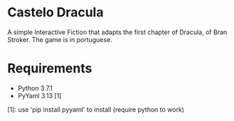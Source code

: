 # Castelo Dracula
A simple Interactive Fiction that adapts the first chapter of Dracula, of Bran Stroker. The game is in portuguese.

# Requirements
 - Python 3.7.1
 - PyYaml 3.13 [1]

[1]: use 'pip install pyyaml' to install (require python to work)
